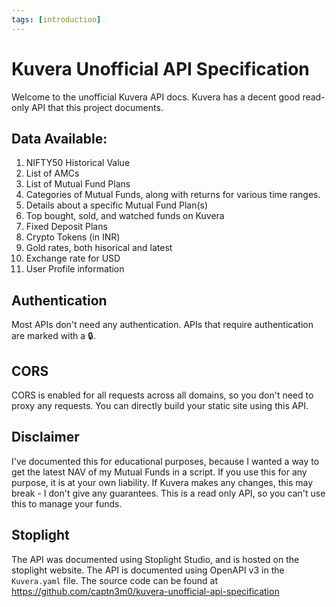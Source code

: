 ```yaml
---
tags: [introduction]
---
```


# Kuvera Unofficial API Specification

Welcome to the unofficial Kuvera API docs. Kuvera has a decent good read-only API that this project documents.



## Data Available:

1. NIFTY50 Historical Value
2. List of AMCs
3. List of Mutual Fund Plans
4. Categories of Mutual Funds, along with returns for various time ranges.
5. Details about a specific Mutual Fund Plan(s)
6. Top bought, sold, and watched funds on Kuvera
7. Fixed Deposit Plans
8. Crypto Tokens (in INR)
9. Gold rates, both hisorical and latest
10. Exchange rate for USD
11. User Profile information

## Authentication

Most APIs don't need any authentication. APIs that require authentication are marked with a 🔒.

## CORS

CORS is enabled for all requests across all domains, so you don't need to proxy any requests. You can directly build your static site using this API.

## Disclaimer

I've documented this for educational purposes, because I wanted a way to get the latest NAV of my Mutual Funds in a script. If you use this for any purpose, it is at your own liability. If Kuvera makes any changes, this may break - I don't give any guarantees. This is a read only API, so you can't use this to manage your funds.

## Stoplight

The API was documented using Stoplight Studio, and is hosted on the stoplight website. The API is documented using OpenAPI v3 in the `Kuvera.yaml` file. The source code can be found at https://github.com/captn3m0/kuvera-unofficial-api-specification